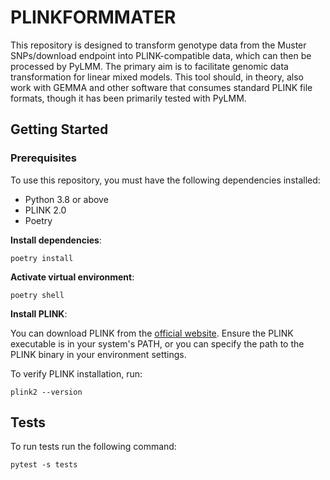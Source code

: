 # PLINKFORMMATER

This repository is designed to transform genotype data from the Muster SNPs/download endpoint into PLINK-compatible data, which can then be processed by PyLMM. The primary aim is to facilitate genomic data transformation for linear mixed models. This tool should, in theory, also work with GEMMA and other software that consumes standard PLINK file formats, though it has been primarily tested with PyLMM.

## Getting Started

### Prerequisites
To use this repository, you must have the following dependencies installed:

+ Python 3.8 or above
+ PLINK 2.0
+ Poetry

**Install dependencies**:
```
poetry install
```

**Activate virtual environment**:
```
poetry shell
```

**Install PLINK**: 

You can download PLINK from the [official website](https://www.cog-genomics.org/plink/2.0/). Ensure the PLINK executable is in your system's PATH, or you can specify the path to the PLINK binary in your environment settings.

To verify PLINK installation, run:
```
plink2 --version
```

## Tests

To run tests run the following command:
```
pytest -s tests
```
